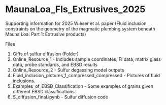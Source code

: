 # MaunaLoa_FIs_Extrusives_2025
Supporting information for 2025 Wieser et al. paper (Fluid inclusion constraints on the geometry of the magmatic plumbing system beneath Mauna Loa: Part 1: Extrusive products)

Files

1. Giffs of sulfur diffusion (Folder)
2. Online_Resource_1 - Includes sample coordinates, FI data, matrix glass data, probe standards, and EBSD results
3. Online_Resource_2 - Sulfur degassing model outputs
4. Fluid_inclusion_pictures_1_compressed_compressed - Pictures of fluid inclusions.
5. Examples_of_EBSD_Classification - Some examples of grains given different EBSD classifications.
6. S_diffusion_final.ipynb - Sulfur diffusion code


   


